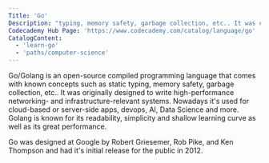 ```yaml
---
Title: 'Go'
Description: "typing, memory safety, garbage collection, etc.. It was originally designed to write high-performance networking- and infrastructure-relevant systems. Nowadays it's used for cloud-based or server-side apps, devops, AI, Data Science and more. Golang is known for its readability, simplicity and shallow learning curve as well as its great performance. Go was designed at Google by Robert Griesemer, Rob Pike, and Ken Thompson and had it's initial release for the public in 2012."
Codecademy Hub Page: 'https://www.codecademy.com/catalog/language/go'
CatalogContent:
  - 'learn-go'
  - 'paths/computer-science'
---
```


Go/Golang is an open-source compiled programming language that comes with known concepts such as static typing, memory safety, garbage collection, etc.. It was originally designed to write high-performance networking- and infrastructure-relevant systems. Nowadays it's used for cloud-based or server-side apps, devops, AI, Data Science and more. Golang is known for its readability, simplicity and shallow learning curve as well as its great performance.

Go was designed at Google by Robert Griesemer, Rob Pike, and Ken Thompson and had it's initial release for the public in 2012.
